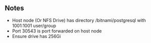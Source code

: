 ## Notes
- Host node (Or NFS Drive) has directory /bitnami/postgresql with 1001:1001 user/group
- Port 30543 is port forwarded on host node
- Ensure drive has 256Gi